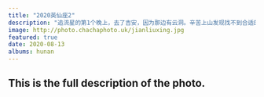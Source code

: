 ```yaml
---
title: "2020英仙座2"
description: "追流星的第1个晚上，去了吉安，因为那边有云洞。辛苦上山发现找不到合适的机位，那是一个电视台转播站，人家不让进。半山腰的寺庙的朝向有明显的光污染。我们在寺庙看了远处的雨飘过来，还有彩虹。半夜在山上拍到了一颗流星而已，大部分时间有云遮挡。但是在偶尔的间隙，我拍到了一颗流星，背景星空明显的光污染，但是还是看到了仙女座星系。这一夜，婉芸的车子电瓶亏电了。第二天我们坐着板车下山。"
image: http://photo.chachaphoto.uk/jianliuxing.jpg  
featured: true
date: 2020-08-13
albums: hunan
---
```


## This is the full description of the photo.
